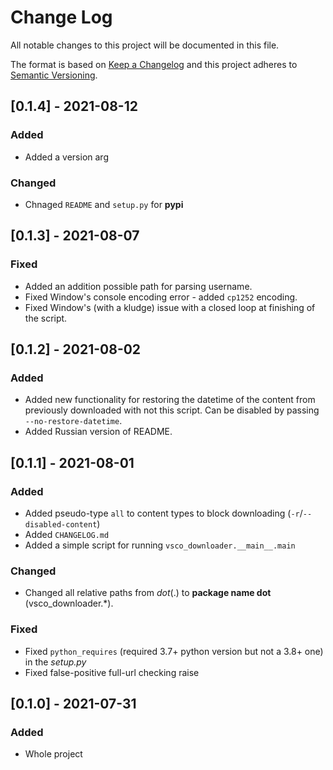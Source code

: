 # Change Log
All notable changes to this project will be documented in this file.
 
The format is based on [Keep a Changelog](http://keepachangelog.com/)
and this project adheres to [Semantic Versioning](http://semver.org/).
  
## [0.1.4] - 2021-08-12
### Added
- Added a version arg   

### Changed
- Chnaged `README` and `setup.py` for **pypi** 

  
## [0.1.3] - 2021-08-07
   
### Fixed
- Added an addition possible path for parsing username.
- Fixed Window's console encoding error - added `cp1252` encoding.
- Fixed Window's (with a kludge) issue with a closed loop at finishing of the script.  


 ## [0.1.2] - 2021-08-02
   
### Added
- Added new functionality for restoring the datetime of the content 
from previously downloaded with not this script. 
Can be disabled by passing `--no-restore-datetime`.
- Added Russian version of README.
 

## [0.1.1] - 2021-08-01
   
### Added
- Added pseudo-type `all` to content types to block downloading (`-r`/`--disabled-content`)
- Added `CHANGELOG.md`
- Added a simple script for running `vsco_downloader.__main__.main`
 
### Changed
- Changed all relative paths from _dot_(.) to __package name dot__ (vsco_downloader.*).

### Fixed
- Fixed `python_requires` (required 3.7+ python version but not a 3.8+ one) in the _setup.py_
- Fixed false-positive full-url checking raise

 
## [0.1.0] - 2021-07-31
 
### Added
- Whole project   
